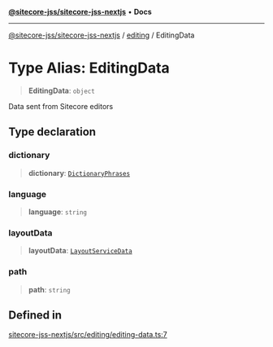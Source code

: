 [**@sitecore-jss/sitecore-jss-nextjs**](../../README.md) • **Docs**

***

[@sitecore-jss/sitecore-jss-nextjs](../../README.md) / [editing](../README.md) / EditingData

# Type Alias: EditingData

> **EditingData**: `object`

Data sent from Sitecore editors

## Type declaration

### dictionary

> **dictionary**: [`DictionaryPhrases`](../../index/interfaces/DictionaryPhrases.md)

### language

> **language**: `string`

### layoutData

> **layoutData**: [`LayoutServiceData`](../../index/interfaces/LayoutServiceData.md)

### path

> **path**: `string`

## Defined in

[sitecore-jss-nextjs/src/editing/editing-data.ts:7](https://github.com/Sitecore/jss/blob/991c8f57eceef710471966b7c855981e4aac1ded/packages/sitecore-jss-nextjs/src/editing/editing-data.ts#L7)
